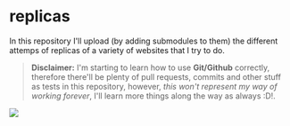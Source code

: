 # replicas
In this repository I'll upload (by adding submodules to them) the different attemps of replicas of a variety of websites that I try to do.

> **Disclaimer:** I'm starting to learn how to use **Git/Github** correctly, therefore there'll be plenty of pull requests, commits and other stuff as tests in this repository, however, *this won't represent my way of working forever*, I'll learn more things along the way as always :D!.

![](http://morweb.org/get/files/image/galleries/best-nonprofit-website-designs.jpg)
